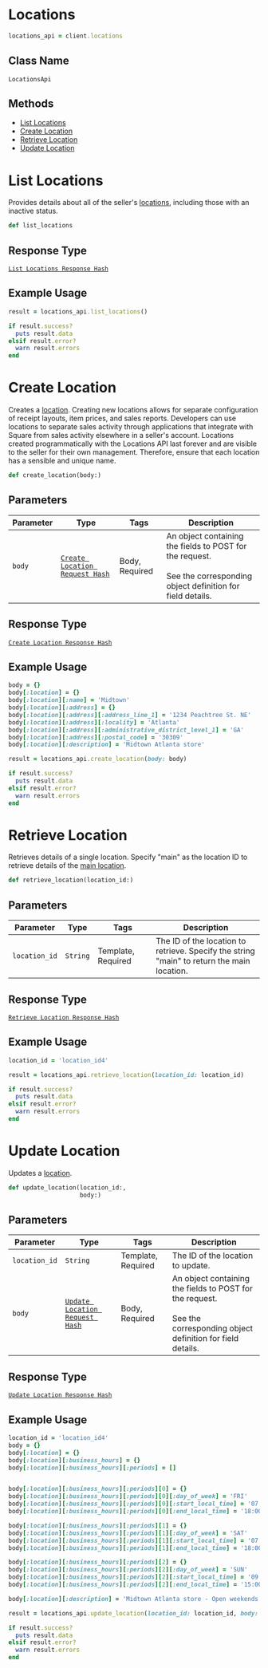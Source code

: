 # Locations

```ruby
locations_api = client.locations
```

## Class Name

`LocationsApi`

## Methods

* [List Locations](../../doc/api/locations.md#list-locations)
* [Create Location](../../doc/api/locations.md#create-location)
* [Retrieve Location](../../doc/api/locations.md#retrieve-location)
* [Update Location](../../doc/api/locations.md#update-location)


# List Locations

Provides details about all of the seller's [locations](https://developer.squareup.com/docs/locations-api),
including those with an inactive status.

```ruby
def list_locations
```

## Response Type

[`List Locations Response Hash`](../../doc/models/list-locations-response.md)

## Example Usage

```ruby
result = locations_api.list_locations()

if result.success?
  puts result.data
elsif result.error?
  warn result.errors
end
```


# Create Location

Creates a [location](https://developer.squareup.com/docs/locations-api).
Creating new locations allows for separate configuration of receipt layouts, item prices,
and sales reports. Developers can use locations to separate sales activity through applications
that integrate with Square from sales activity elsewhere in a seller's account.
Locations created programmatically with the Locations API last forever and
are visible to the seller for their own management. Therefore, ensure that
each location has a sensible and unique name.

```ruby
def create_location(body:)
```

## Parameters

| Parameter | Type | Tags | Description |
|  --- | --- | --- | --- |
| `body` | [`Create Location Request Hash`](../../doc/models/create-location-request.md) | Body, Required | An object containing the fields to POST for the request.<br><br>See the corresponding object definition for field details. |

## Response Type

[`Create Location Response Hash`](../../doc/models/create-location-response.md)

## Example Usage

```ruby
body = {}
body[:location] = {}
body[:location][:name] = 'Midtown'
body[:location][:address] = {}
body[:location][:address][:address_line_1] = '1234 Peachtree St. NE'
body[:location][:address][:locality] = 'Atlanta'
body[:location][:address][:administrative_district_level_1] = 'GA'
body[:location][:address][:postal_code] = '30309'
body[:location][:description] = 'Midtown Atlanta store'

result = locations_api.create_location(body: body)

if result.success?
  puts result.data
elsif result.error?
  warn result.errors
end
```


# Retrieve Location

Retrieves details of a single location. Specify "main"
as the location ID to retrieve details of the [main location](https://developer.squareup.com/docs/locations-api#about-the-main-location).

```ruby
def retrieve_location(location_id:)
```

## Parameters

| Parameter | Type | Tags | Description |
|  --- | --- | --- | --- |
| `location_id` | `String` | Template, Required | The ID of the location to retrieve. Specify the string<br>"main" to return the main location. |

## Response Type

[`Retrieve Location Response Hash`](../../doc/models/retrieve-location-response.md)

## Example Usage

```ruby
location_id = 'location_id4'

result = locations_api.retrieve_location(location_id: location_id)

if result.success?
  puts result.data
elsif result.error?
  warn result.errors
end
```


# Update Location

Updates a [location](https://developer.squareup.com/docs/locations-api).

```ruby
def update_location(location_id:,
                    body:)
```

## Parameters

| Parameter | Type | Tags | Description |
|  --- | --- | --- | --- |
| `location_id` | `String` | Template, Required | The ID of the location to update. |
| `body` | [`Update Location Request Hash`](../../doc/models/update-location-request.md) | Body, Required | An object containing the fields to POST for the request.<br><br>See the corresponding object definition for field details. |

## Response Type

[`Update Location Response Hash`](../../doc/models/update-location-response.md)

## Example Usage

```ruby
location_id = 'location_id4'
body = {}
body[:location] = {}
body[:location][:business_hours] = {}
body[:location][:business_hours][:periods] = []


body[:location][:business_hours][:periods][0] = {}
body[:location][:business_hours][:periods][0][:day_of_week] = 'FRI'
body[:location][:business_hours][:periods][0][:start_local_time] = '07:00'
body[:location][:business_hours][:periods][0][:end_local_time] = '18:00'

body[:location][:business_hours][:periods][1] = {}
body[:location][:business_hours][:periods][1][:day_of_week] = 'SAT'
body[:location][:business_hours][:periods][1][:start_local_time] = '07:00'
body[:location][:business_hours][:periods][1][:end_local_time] = '18:00'

body[:location][:business_hours][:periods][2] = {}
body[:location][:business_hours][:periods][2][:day_of_week] = 'SUN'
body[:location][:business_hours][:periods][2][:start_local_time] = '09:00'
body[:location][:business_hours][:periods][2][:end_local_time] = '15:00'

body[:location][:description] = 'Midtown Atlanta store - Open weekends'

result = locations_api.update_location(location_id: location_id, body: body)

if result.success?
  puts result.data
elsif result.error?
  warn result.errors
end
```

